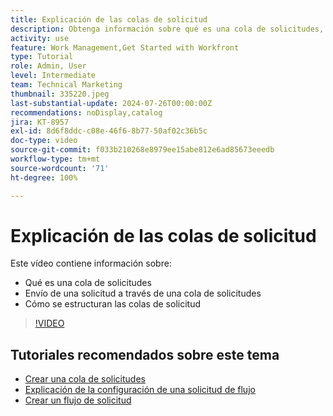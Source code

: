 ```yaml
---
title: Explicación de las colas de solicitud
description: Obtenga información sobre qué es una cola de solicitudes, cómo enviar una solicitud a través de una cola de solicitudes y cómo se estructuran las colas de solicitudes.
activity: use
feature: Work Management,Get Started with Workfront
type: Tutorial
role: Admin, User
level: Intermediate
team: Technical Marketing
thumbnail: 335220.jpeg
last-substantial-update: 2024-07-26T00:00:00Z
recommendations: noDisplay,catalog
jira: KT-8957
exl-id: 8d6f8ddc-c08e-46f6-8b77-50af02c36b5c
doc-type: video
source-git-commit: f033b210268e8979ee15abe812e6ad85673eeedb
workflow-type: tm+mt
source-wordcount: '71'
ht-degree: 100%

---
```


# Explicación de las colas de solicitud

Este vídeo contiene información sobre:

* Qué es una cola de solicitudes
* Envío de una solicitud a través de una cola de solicitudes
* Cómo se estructuran las colas de solicitud


>[!VIDEO](https://video.tv.adobe.com/v/335220/?quality=12&learn=on)

## Tutoriales recomendados sobre este tema

* [Crear una cola de solicitudes](/help/manage-work/request-queues/create-a-request-queue.md)
* [Explicación de la configuración de una solicitud de flujo](/help/manage-work/request-queues/understand-settings-for-a-flow-request.md)
* [Crear un flujo de solicitud](/help/manage-work/request-queues/create-a-request-flow.md)

